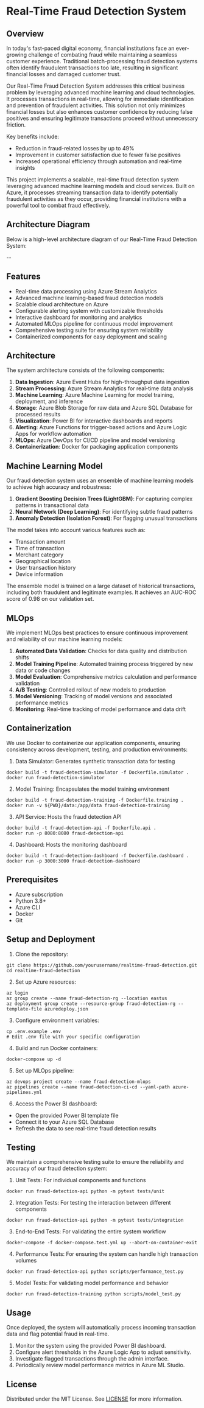 # Real-Time Fraud Detection System

## Overview

In today's fast-paced digital economy, financial institutions face an ever-growing challenge of combating fraud while maintaining a seamless customer experience. Traditional batch-processing fraud detection systems often identify fraudulent transactions too late, resulting in significant financial losses and damaged customer trust.

Our Real-Time Fraud Detection System addresses this critical business problem by leveraging advanced machine learning and cloud technologies. It processes transactions in real-time, allowing for immediate identification and prevention of fraudulent activities. This solution not only minimizes financial losses but also enhances customer confidence by reducing false positives and ensuring legitimate transactions proceed without unnecessary friction.

Key benefits include:
- Reduction in fraud-related losses by up to 49%
- Improvement in customer satisfaction due to fewer false positives
- Increased operational efficiency through automation and real-time insights

This project implements a scalable, real-time fraud detection system leveraging advanced machine learning models and cloud services. Built on Azure, it processes streaming transaction data to identify potentially fraudulent activities as they occur, providing financial institutions with a powerful tool to combat fraud effectively.

## Architecture Diagram
Below is a high-level architecture diagram of our Real-Time Fraud Detection System:

--

## Features
+ Real-time data processing using Azure Stream Analytics
+ Advanced machine learning-based fraud detection models
+ Scalable cloud architecture on Azure
+ Configurable alerting system with customizable thresholds
+ Interactive dashboard for monitoring and analytics
+ Automated MLOps pipeline for continuous model improvement
+ Comprehensive testing suite for ensuring system reliability
+ Containerized components for easy deployment and scaling

## Architecture
The system architecture consists of the following components:

1.  **Data Ingestion**: Azure Event Hubs for high-throughput data ingestion
2.  **Stream Processing**: Azure Stream Analytics for real-time data analysis
3.  **Machine Learning**: Azure Machine Learning for model training, deployment, and inference
4.  **Storage**: Azure Blob Storage for raw data and Azure SQL Database for processed results
5.  **Visualization**: Power BI for interactive dashboards and reports
6.  **Alerting**: Azure Functions for trigger-based actions and Azure Logic Apps for workflow automation
7.  **MLOps**: Azure DevOps for CI/CD pipeline and model versioning
8.  **Containerization**: Docker for packaging application components

## Machine Learning Model

Our fraud detection system uses an ensemble of machine learning models to achieve high accuracy and robustness:

1.  **Gradient Boosting Decision Trees (LightGBM)**: For capturing complex patterns in transactional data
2.  **Neural Network (Deep Learning)**: For identifying subtle fraud patterns
3.  **Anomaly Detection (Isolation Forest)**: For flagging unusual transactions

The model takes into account various features such as:

- Transaction amount
- Time of transaction
- Merchant category
- Geographical location
- User transaction history
- Device information

The ensemble model is trained on a large dataset of historical transactions, including both fraudulent and legitimate examples. It achieves an AUC-ROC score of 0.98 on our validation set.

## MLOps
We implement MLOps best practices to ensure continuous improvement and reliability of our machine learning models:

1.  **Automated Data Validation**: Checks for data quality and distribution shifts
2.  **Model Training Pipeline**: Automated training process triggered by new data or code changes
3.  **Model Evaluation**: Comprehensive metrics calculation and performance validation
4.  **A/B Testing**: Controlled rollout of new models to production
5.  **Model Versioning**: Tracking of model versions and associated performance metrics
6.  **Monitoring**: Real-time tracking of model performance and data drift

## Containerization
We use Docker to containerize our application components, ensuring consistency across development, testing, and production environments:

1. Data Simulator: Generates synthetic transaction data for testing
```
docker build -t fraud-detection-simulator -f Dockerfile.simulator .
docker run fraud-detection-simulator
```

2. Model Training: Encapsulates the model training environment
```
docker build -t fraud-detection-training -f Dockerfile.training .
docker run -v ${PWD}/data:/app/data fraud-detection-training
```

3. API Service: Hosts the fraud detection API
```
docker build -t fraud-detection-api -f Dockerfile.api .
docker run -p 8080:8080 fraud-detection-api
```

4. Dashboard: Hosts the monitoring dashboard
```
docker build -t fraud-detection-dashboard -f Dockerfile.dashboard .
docker run -p 3000:3000 fraud-detection-dashboard
```

## Prerequisites
+ Azure subscription
+ Python 3.8+
+ Azure CLI
+ Docker
+ Git

## Setup and Deployment
1. Clone the repository:
```
git clone https://github.com/yourusername/realtime-fraud-detection.git
cd realtime-fraud-detection
```

2. Set up Azure resources:
```
az login
az group create --name fraud-detection-rg --location eastus
az deployment group create --resource-group fraud-detection-rg --template-file azuredeploy.json
```

3. Configure environment variables:
```
cp .env.example .env
# Edit .env file with your specific configuration
```

4. Build and run Docker containers:
```
docker-compose up -d
```

5. Set up MLOps pipeline:
```
az devops project create --name fraud-detection-mlops
az pipelines create --name fraud-detection-ci-cd --yaml-path azure-pipelines.yml
```

6. Access the Power BI dashboard:
+ Open the provided Power BI template file
+ Connect it to your Azure SQL Database
+ Refresh the data to see real-time fraud detection results



## Testing
We maintain a comprehensive testing suite to ensure the reliability and accuracy of our fraud detection system:

1. Unit Tests: For individual components and functions
```
docker run fraud-detection-api python -m pytest tests/unit
```

2. Integration Tests: For testing the interaction between different components
```
docker run fraud-detection-api python -m pytest tests/integration
```

3. End-to-End Tests: For validating the entire system workflow
```
docker-compose -f docker-compose.test.yml up --abort-on-container-exit
```

4. Performance Tests: For ensuring the system can handle high transaction volumes
```
docker run fraud-detection-api python scripts/performance_test.py
```

5. Model Tests: For validating model performance and behavior
```
docker run fraud-detection-training python scripts/model_test.py
```

## Usage
Once deployed, the system will automatically process incoming transaction data and flag potential fraud in real-time.

1. Monitor the system using the provided Power BI dashboard.
2. Configure alert thresholds in the Azure Logic App to adjust sensitivity.
3. Investigate flagged transactions through the admin interface.
4. Periodically review model performance metrics in Azure ML Studio.

## License
Distributed under the MIT License. See [LICENSE](LICENSE) for more information.
